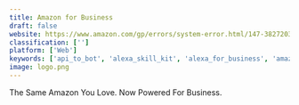 ```yaml
---
title: Amazon for Business
draft: false 
website: https://www.amazon.com/gp/errors/system-error.html/147-3827203-8302952
classification: ['']
platform: ['Web']
keywords: ['api_to_bot', 'alexa_skill_kit', 'alexa_for_business', 'amazon_logistics', 'amazon_quicksight', 'effct', 'gordon_ramsay_on_alexa', 'how_to_build_alexa_skills', 'influvoice', 'jovo', 'mailhaven_voice_skill_í\xa0½í·£', 'nuorder', 'plum_head', 'shortcut_wolf']
image: logo.png
---
```

The Same Amazon You Love. Now Powered For Business.